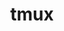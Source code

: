 ---
title: "tmux"
layout: cache
categories: [package, develop]
meta: {"compilers": ["apple-clang@16.0.0", "gcc@10.2.1", "gcc@10.5.0", "gcc@13.3.0", "gcc@7.5.0"], "num_specs": 20, "num_specs_by_stack": {"developer-tools": 2, "developer-tools-aarch64-linux-gnu": 6, "developer-tools-darwin": 5, "developer-tools-manylinux2014": 1, "developer-tools-x86_64_v3-linux-gnu": 6, "root": 20}, "oss": ["centos7", "rhel8", "sequoia", "ubuntu18.04"], "platforms": ["darwin", "linux"], "stacks": ["developer-tools", "developer-tools-aarch64-linux-gnu", "developer-tools-darwin", "developer-tools-manylinux2014", "developer-tools-x86_64_v3-linux-gnu", "root"], "targets": ["aarch64", "x86_64_v3"], "versions": ["3.4", "3.5a"]}
spec_details: [{"compiler": "gcc@10.5.0", "hash": "4brlikup7e6bmtgwqibdod3mxkpj6647", "os": "centos7", "platform": "linux", "size": "-", "stacks": ["developer-tools-x86_64_v3-linux-gnu", "root"], "target": "x86_64_v3", "variants": ["build_system=autotools", "~jemalloc", "~static", "~utf8proc"], "versions": ["3.5a"]}, {"compiler": "apple-clang@16.0.0", "hash": "4yarsnv325evsxvzxq26mfejlo6t67r5", "os": "sequoia", "platform": "darwin", "size": "-", "stacks": ["developer-tools-darwin", "root"], "target": "aarch64", "variants": ["build_system=autotools", "~jemalloc", "~static", "~utf8proc"], "versions": ["3.5a"]}, {"compiler": "gcc@10.5.0", "hash": "5brq6okz5h3qjx2vu2cltuzigaj5yjhu", "os": "centos7", "platform": "linux", "size": "-", "stacks": ["developer-tools-x86_64_v3-linux-gnu", "root"], "target": "x86_64_v3", "variants": ["build_system=autotools", "~jemalloc", "~static", "~utf8proc"], "versions": ["3.5a"]}, {"compiler": "gcc@10.5.0", "hash": "afhtuzsr5c2afnf4xmi3dh2mnubynayl", "os": "centos7", "platform": "linux", "size": "-", "stacks": ["developer-tools-x86_64_v3-linux-gnu", "root"], "target": "x86_64_v3", "variants": ["build_system=autotools", "~jemalloc", "~static", "~utf8proc"], "versions": ["3.5a"]}, {"compiler": "gcc@13.3.0", "hash": "brarghcnyqpsgv5plqfzmzlqilpzy3g4", "os": "rhel8", "platform": "linux", "size": "-", "stacks": ["developer-tools-aarch64-linux-gnu", "root"], "target": "aarch64", "variants": ["build_system=autotools", "~jemalloc", "~static", "~utf8proc"], "versions": ["3.5a"]}, {"compiler": "gcc@13.3.0", "hash": "c3suvxxigaaxd2gmeuroz7jdvyhipms2", "os": "rhel8", "platform": "linux", "size": "-", "stacks": ["developer-tools-aarch64-linux-gnu", "root"], "target": "aarch64", "variants": ["build_system=autotools", "~jemalloc", "~static", "~utf8proc"], "versions": ["3.5a"]}, {"compiler": "gcc@13.3.0", "hash": "dj3jruda753dqkr3nba5h5l4l5e6yxhf", "os": "rhel8", "platform": "linux", "size": "-", "stacks": ["developer-tools-aarch64-linux-gnu", "root"], "target": "aarch64", "variants": ["build_system=autotools", "~jemalloc", "~static", "~utf8proc"], "versions": ["3.5a"]}, {"compiler": "gcc@7.5.0", "hash": "djamch4sq3swmxlmm5edpoedn2vn6ahc", "os": "ubuntu18.04", "platform": "linux", "size": "-", "stacks": ["developer-tools", "root"], "target": "x86_64_v3", "variants": ["build_system=autotools", "~static", "~utf8proc"], "versions": ["3.4"]}, {"compiler": "apple-clang@16.0.0", "hash": "e2zxt7mrryhp2xlie7yfnkae6b6t2j7l", "os": "sequoia", "platform": "darwin", "size": "-", "stacks": ["developer-tools-darwin", "root"], "target": "aarch64", "variants": ["build_system=autotools", "~jemalloc", "~static", "~utf8proc"], "versions": ["3.5a"]}, {"compiler": "gcc@13.3.0", "hash": "mtucjrfqtsxe7xkznbpi7h53zs4d3a4k", "os": "rhel8", "platform": "linux", "size": "-", "stacks": ["developer-tools-aarch64-linux-gnu", "root"], "target": "aarch64", "variants": ["build_system=autotools", "~jemalloc", "~static", "~utf8proc"], "versions": ["3.5a"]}, {"compiler": "apple-clang@16.0.0", "hash": "nups7wh7n2mbuqtk5ff3nk332pc4z76i", "os": "sequoia", "platform": "darwin", "size": "-", "stacks": ["developer-tools-darwin", "root"], "target": "aarch64", "variants": ["build_system=autotools", "~jemalloc", "~static", "~utf8proc"], "versions": ["3.5a"]}, {"compiler": "apple-clang@16.0.0", "hash": "qlyuubvp77t5ag4qxfhybbrsr5zc3whb", "os": "sequoia", "platform": "darwin", "size": "-", "stacks": ["developer-tools-darwin", "root"], "target": "aarch64", "variants": ["build_system=autotools", "~jemalloc", "~static", "~utf8proc"], "versions": ["3.5a"]}, {"compiler": "gcc@7.5.0", "hash": "ru3o3ewpdliv5cij25w73zo7zpiifoqv", "os": "ubuntu18.04", "platform": "linux", "size": "-", "stacks": ["developer-tools", "root"], "target": "x86_64_v3", "variants": ["build_system=autotools", "~static", "~utf8proc"], "versions": ["3.4"]}, {"compiler": "gcc@13.3.0", "hash": "txmzdvczbpo6jexw5elipvkqyeepcoce", "os": "rhel8", "platform": "linux", "size": "-", "stacks": ["developer-tools-aarch64-linux-gnu", "root"], "target": "aarch64", "variants": ["build_system=autotools", "~jemalloc", "~static", "~utf8proc"], "versions": ["3.5a"]}, {"compiler": "gcc@10.5.0", "hash": "u2cn6szp6qd6xvrz5p42qy3uzjik7ef3", "os": "centos7", "platform": "linux", "size": "-", "stacks": ["developer-tools-x86_64_v3-linux-gnu", "root"], "target": "x86_64_v3", "variants": ["build_system=autotools", "~jemalloc", "~static", "~utf8proc"], "versions": ["3.5a"]}, {"compiler": "gcc@10.5.0", "hash": "u2pmw2naa6rzceno3ribcompf7prqu7n", "os": "centos7", "platform": "linux", "size": "-", "stacks": ["developer-tools-x86_64_v3-linux-gnu", "root"], "target": "x86_64_v3", "variants": ["build_system=autotools", "~jemalloc", "~static", "~utf8proc"], "versions": ["3.5a"]}, {"compiler": "gcc@10.5.0", "hash": "u5ghddh5ajdoiqhugt4fxqzxt4yerv6m", "os": "centos7", "platform": "linux", "size": "-", "stacks": ["developer-tools-x86_64_v3-linux-gnu", "root"], "target": "x86_64_v3", "variants": ["build_system=autotools", "~jemalloc", "~static", "~utf8proc"], "versions": ["3.5a"]}, {"compiler": "apple-clang@16.0.0", "hash": "val3ir24sowa2gi7w6svc6qfvu3ep3qd", "os": "sequoia", "platform": "darwin", "size": "-", "stacks": ["developer-tools-darwin", "root"], "target": "aarch64", "variants": ["build_system=autotools", "~jemalloc", "~static", "~utf8proc"], "versions": ["3.5a"]}, {"compiler": "gcc@13.3.0", "hash": "xqph7fy2uhjp6mi7yxjxnqbrgejxsbbr", "os": "rhel8", "platform": "linux", "size": "-", "stacks": ["developer-tools-aarch64-linux-gnu", "root"], "target": "aarch64", "variants": ["build_system=autotools", "~jemalloc", "~static", "~utf8proc"], "versions": ["3.5a"]}, {"compiler": "gcc@10.2.1", "hash": "ztaa3ermmdcm5njjsvlwgwugzikoczhb", "os": "centos7", "platform": "linux", "size": "-", "stacks": ["developer-tools-manylinux2014", "root"], "target": "x86_64_v3", "variants": ["build_system=autotools", "patches:=c1b61a1", "~static", "~utf8proc"], "versions": ["3.4"]}]
---